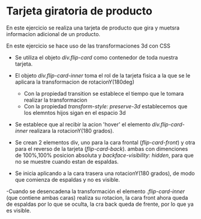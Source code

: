 # Tarjeta giratoria de producto 

En este ejercicio se realiza una tarjeta de producto que gira y muetsra informacion adicional de un producto.

En este ejercicio se hace uso de las transformaciones 3d con CSS

- Se utiliza el objeto *div.flip-card* como contenedor de toda nuestra tarjeta.

- El objeto *div.flip-card-inner* toma el rol de la tarjeta fisica a la que se le aplicara la transformacion de rotacionY(180deg)
	- Con la propiedad transition se establece el tiempo que le tomara realizar la transformacion
	- Con la propiedad *transform-style: preserve-3d* establecemos que los elemntos hijos sigan en el espacio 3d

- Se establece que al recibir la acion 'hover' el elemento *div.flip-card-inner* realizara la rotacionY(180 grados).

- Se crean 2 elementos div, uno para la cara frontal (*flip-card-front*) y otra para el reverso de la tarjeta (*flip-card-back*). ambas con dimenciones de 100%,100% posicion absoluta y *backface-visibility: hidden*, para que no se muestre cuando estan de espaldas.

- Se inicia aplicando a la cara trasera una rotacionY(180 grados), de modo que comienza de espaldas y no es visible.

-Cuando se desencadena la transformación el elemento *.flip-card-inner* (que contiene ambas caras) realiza su rotacion, la cara front ahora queda de espaldas por lo que se oculta, la cra back queda de frente, por lo que ya es visible.